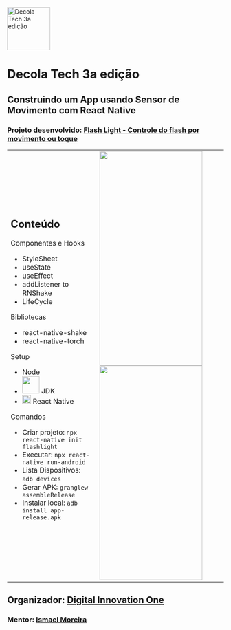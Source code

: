 <img src="https://hermes.digitalinnovation.one/tracks/15866500-f818-4970-b906-66bf07cec97b.png" alt="Decola Tech 3a edição" style="height: 100px; width: 100px">

# Decola Tech 3a edição

## Construindo um App usando Sensor de Movimento com React Native

### Projeto desenvolvido: [Flash Light - Controle do flash por movimento ou toque](https://github.com/J-Barboza/dioRN)

<table>
  <tr>
    <td><h2>Conteúdo</h2>
    Componentes e Hooks<br>
    <ul> 
      <li> StyleSheet</li>
      <li> useState</li>
      <li> useEffect</li>
      <li> addListener to RNShake</li>
      <li> LifeCycle</li>
    </ul>
    Bibliotecas
    <ul> 
      <li> react-native-shake</li>
      <li> react-native-torch</li>
    </ul>
    Setup
    <ul> 
      <li> Node</li>
      <li> <img src="https://openjsf.org/wp-content/uploads/sites/84/2019/03/openjsf-color-textw.svg"style="height: 14x; width: 40px" />
      JDK</li>
      <li> <img src="https://d33wubrfki0l68.cloudfront.net/554c3b0e09cf167f0281fda839a5433f2040b349/ecfc9/img/header_logo.svg" style="height: 20px; width: 20px" />
      React Native</li>
    </ul>
    Comandos
    <ul> 
      <li> Criar projeto: <code>npx react-native init flashlight</code></li>
      <li> Executar: <code>npx react-native run-android</code></li>
      <li> Lista Dispositivos: <code>adb devices</code></li>
      <li> Gerar APK: <code>granglew assembleRelease</code></li>
      <li> Instalar local: <code>adb install app-release.apk</code></li>
    </ul>
    </td>
    <td>
    <img src="https://user-images.githubusercontent.com/90610113/168612780-e0c056a9-eeef-47a3-8153-667767b786c1.jpg" style="height: 499px; width: 239px">
    <img src="https://user-images.githubusercontent.com/90610113/168613127-24ab0962-cb83-4e30-9eed-d612db82a993.jpg" style="height: 499px; width: 239px">
    </td>
  </tr>
  
</table>


## Organizador: [Digital Innovation One](https://web.dio.me/home)
### Mentor: [Ismael Moreira](https://github.com/ismaelsousa/dio-flashlight)